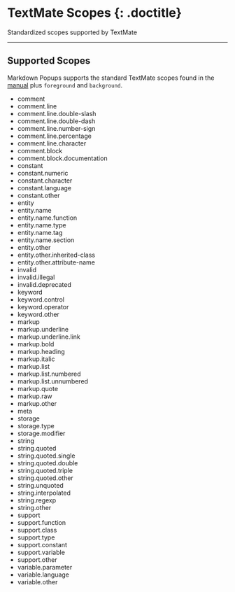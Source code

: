 # TextMate Scopes {: .doctitle}
Standardized scopes supported by TextMate

---

## Supported Scopes
Markdown Popups supports the standard TextMate scopes found in the [manual](https://manual.macromates.com/en/language_grammars#naming_conventions) plus `foreground` and `background`.

- comment
- comment.line
- comment.line.double-slash
- comment.line.double-dash
- comment.line.number-sign
- comment.line.percentage
- comment.line.character
- comment.block
- comment.block.documentation
- constant
- constant.numeric
- constant.character
- constant.language
- constant.other
- entity
- entity.name
- entity.name.function
- entity.name.type
- entity.name.tag
- entity.name.section
- entity.other
- entity.other.inherited-class
- entity.other.attribute-name
- invalid
- invalid.illegal
- invalid.deprecated
- keyword
- keyword.control
- keyword.operator
- keyword.other
- markup
- markup.underline
- markup.underline.link
- markup.bold
- markup.heading
- markup.italic
- markup.list
- markup.list.numbered
- markup.list.unnumbered
- markup.quote
- markup.raw
- markup.other
- meta
- storage
- storage.type
- storage.modifier
- string
- string.quoted
- string.quoted.single
- string.quoted.double
- string.quoted.triple
- string.quoted.other
- string.unquoted
- string.interpolated
- string.regexp
- string.other
- support
- support.function
- support.class
- support.type
- support.constant
- support.variable
- support.other
- variable.parameter
- variable.language
- variable.other
